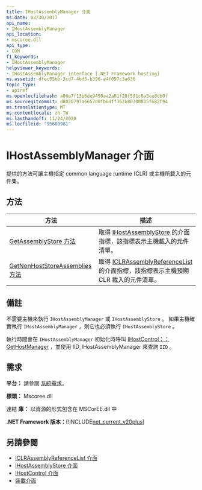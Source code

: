 ```yaml
---
title: IHostAssemblyManager 介面
ms.date: 03/30/2017
api_name:
- IHostAssemblyManager
api_location:
- mscoree.dll
api_type:
- COM
f1_keywords:
- IHostAssemblyManager
helpviewer_keywords:
- IHostAssemblyManager interface [.NET Framework hosting]
ms.assetid: dfec05bb-3cd7-4bd5-b396-a4f097c3a636
topic_type:
- apiref
ms.openlocfilehash: a06e7f13b6de9450aa2a81f28f591c0a3ce8db0f
ms.sourcegitcommit: d8020797a6657d0fbbdff362b80300815f682f94
ms.translationtype: MT
ms.contentlocale: zh-TW
ms.lasthandoff: 11/24/2020
ms.locfileid: "95680981"
---
```

# <a name="ihostassemblymanager-interface"></a>IHostAssemblyManager 介面

提供的方法可讓主機指定 common language runtime (CLR) 或主機所載入的元件集。  
  
## <a name="methods"></a>方法  
  
|方法|描述|  
|------------|-----------------|  
|[GetAssemblyStore 方法](ihostassemblymanager-getassemblystore-method.md)|取得 [IHostAssemblyStore](ihostassemblystore-interface.md) 的介面指標，該指標表示主機載入的元件清單。|  
|[GetNonHostStoreAssemblies 方法](ihostassemblymanager-getnonhoststoreassemblies-method.md)|取得 [ICLRAssemblyReferenceList](iclrassemblyreferencelist-interface.md) 的介面指標，該指標表示主機預期 CLR 載入的元件清單。|  
  
## <a name="remarks"></a>備註  

 不需要主機來執行 `IHostAssemblyManager` 或 `IHostAssemblyStore` 。 如果主機確實執行 `IHostAssemblyManager` ，則它也必須執行 `IHostAssemblyStore` 。  
  
 執行時間會在 `IHostAssemblyManager` 初始化時呼叫 [IHostControl：： GetHostManager](ihostcontrol-gethostmanager-method.md) ，並使用 IID_IHostAssemblyManager 來查詢 `IID` 。  
  
## <a name="requirements"></a>需求  

 **平台：** 請參閱 [系統需求](../../get-started/system-requirements.md)。  
  
 **標頭：** Mscoree.dll  
  
 連結 **庫：** 以資源的形式包含在 MSCorEE.dll 中  
  
 **.NET Framework 版本：**[!INCLUDE[net_current_v20plus](../../../../includes/net-current-v20plus-md.md)]  
  
## <a name="see-also"></a>另請參閱

- [ICLRAssemblyReferenceList 介面](iclrassemblyreferencelist-interface.md)
- [IHostAssemblyStore 介面](ihostassemblystore-interface.md)
- [IHostControl 介面](ihostcontrol-interface.md)
- [裝載介面](hosting-interfaces.md)
